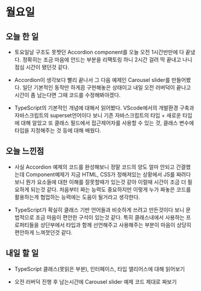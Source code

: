 # 월요일

## 오늘 한 일
- 토요일날 구조도 못짯던 Accordion component를 오늘 오전 1시간반만에 다 끝냈다. 정확히는 조금 마음에 안드는 부분을 리팩토링 하니 2시간 걸려 딱 끝내고 나니 점심 시간이 됐던것 같다.

- Accordion이 생각보다 빨리 끝나서 그 다음 예제인 Carousel slider를 만들어봤다. 일단 기본적인 동작만 하게끔 구현해놓은 상태이고 내일 오전 러버덕이 끝나고 시간이 좀 남는다면 그때 코드를 수정해봐야겠다.

- TypeScript의 기본적인 개념에 대해서 읽어봤다. VScode에서의 개발환경 구축과 자바스크립트의 superset언어이다 보니 기존 자바스크립트의 타입 + 새로운 타입에 대해 알았고 또 클래스 필드에서 접근제어자를 사용할 수 있는 것, 클래스 변수에 타입을 지정해주는 것 등에 대해 배웠다.

## 오늘 느낀점
- 사실 Accordion 예제의 코드를 완성해보니 정말 코드의 양도 얼마 안되고 간결했는데 Component예제가 지금 HTML, CSS가 정해져있는 상황에서 JS를 짜려다보니 뭔가 요소들에 대한 이해를 잘못할때가 있는것 같아 이럴때 시간이 조금 더 필요하게 되는것 같다. 처음부터 짜는 능력도 중요하지만 이렇게 누가 짜놓은 코드를 활용하는게 협업하는 능력에는 도움이 될거라고 생각한다.

- TypeScript가 확실히 클래스 기반 언어들과 비슷하게 쓰려고 만든것이다 보니 문법적으로 조금 마음이 편안한 구석이 있는것 같다. 특히 클래스내에서 사용하는 프로퍼티들을 상단부에서 타입과 함께 선언해주고 사용해주는 부분이 마음이 상당히 편안하게 느껴졋던것 같다.

## 내일 할 일
- TypeScript 클래스(못읽은 부분), 인터페이스, 타입 앨리어스에 대해 읽어보기

- 오전 러버덕 진행 후 남는시간에 Carousel slider 예제 코드 제대로 짜보기
